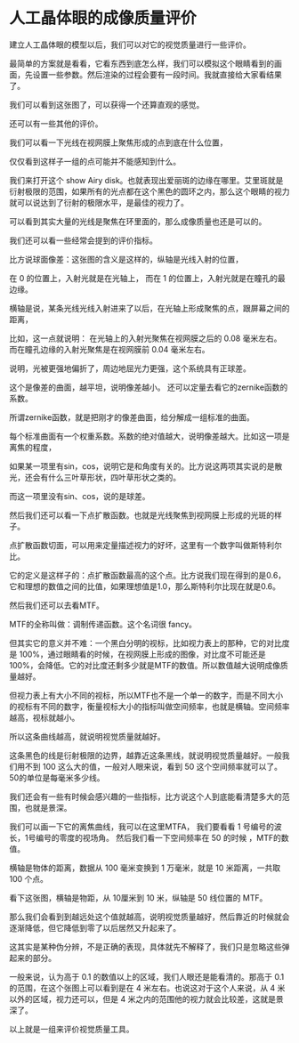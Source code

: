 # 人工晶体眼的成像质量评价

建立人工晶体眼的模型以后，我们可以对它的视觉质量进行一些评价。

最简单的方案就是看看，它看东西到底怎么样，我们可以模拟这个眼睛看到的画面，先设置一些参数。然后渲染的过程会要有一段时间。我就直接给大家看结果了。

我们可以看到这张图了，可以获得一个还算直观的感觉。

还可以有一些其他的评价。

我们可以看一下光线在视网膜上聚焦形成的点到底在什么位置，

仅仅看到这样子一组的点可能并不能感知到什么。

我们来打开这个 show Airy disk。也就表现出爱丽斑的边缘在哪里。艾里斑就是衍射极限的范围，如果所有的光点都在这个黑色的圆环之内，那么这个眼睛的视力就可以说达到了衍射的极限水平，是最佳的视力了。

可以看到其实大量的光线是聚焦在环里面的，那么成像质量也还是可以的。

我们还可以看一些经常会提到的评价指标。

比方说球面像差：这张图的含义是这样的，纵轴是光线入射的位置，

在 0 的位置上，入射光就是在光轴上，
而在 1 的位置上，入射光就是在瞳孔的最边缘。

横轴是说，某条光线光线入射进来了以后，在光轴上形成聚焦的点，跟屏幕之间的距离，

比如，这一点就说明：
在光轴上的入射光聚焦在视网膜之后的 0.08 毫米左右。
而在瞳孔边缘的入射光聚焦是在视网膜前 0.04 毫米左右。

说明，光被更强地偏折了，周边地屈光力更强，这个系统具有正球差。

这个是像差的曲面，越平坦，说明像差越小。
还可以定量去看它的zernike函数的系数。

所谓zernike函数，就是把刚才的像差曲面，给分解成一组标准的曲面。

每个标准曲面有一个权重系数。系数的绝对值越大，说明像差越大。比如这一项是离焦的程度，

如果某一项里有sin，cos，说明它是和角度有关的。比方说这两项其实说的是散光，还会有什么三叶草形状，四叶草形状之类的。

而这一项里没有sin、cos，说的是球差。

然后我们还可以看一下点扩散函数。也就是光线聚焦到视网膜上形成的光斑的样子。

点扩散函数切面，可以用来定量描述视力的好坏，这里有一个数字叫做斯特利尔比。

它的定义是这样子的：点扩散函数最高的这个点。比方说我们现在得到的是0.6，它和理想的数值之间的比值，如果理想值是1.0，那么斯特利尔比现在就是0.6。

然后我们还可以去看MTF。

MTF的全称叫做：调制传递函数。这个名词很 fancy。

但其实它的意义并不难：一个黑白分明的视标，比如视力表上的那种，它的对比度是 100%，通过眼睛看的时候，在视网膜上形成的图像，对比度不可能还是100%，会降低。它的对比度还剩多少就是MTF的数值。所以数值越大说明成像质量越好。

但视力表上有大小不同的视标，所以MTF也不是一个单一的数字，而是不同大小的视标有不同的数字，衡量视标大小的指标叫做空间频率，也就是横轴。空间频率越高，视标就越小。

所以这条曲线越高，就说明视觉质量就越好。

这条黑色的线是衍射极限的边界，越靠近这条黑线，就说明视觉质量越好。一般我们用不到 100 这么大的值，一般对人眼来说，看到 50 这个空间频率就可以了。50的单位是每毫米多少线。

我们还会有一些有时候会感兴趣的一些指标，比方说这个人到底能看清楚多大的范围，也就是景深。

我们可以画一下它的离焦曲线，我可以在这里MTFA，
我们要看看 1 号编号的波长，1号编号的零度的视场角。
然后我们看一下空间频率在 50 的时候
，MTF的数值。

横轴是物体的距离，数据从 100 毫米变换到 1 万毫米，就是 10 米距离，一共取 100 个点。

看下这张图，横轴是物距，从 10厘米到 10 米，纵轴是 50 线位置的 MTF。

那么我们会看到到越远处这个值就越高，说明视觉质量越好，然后靠近的时候就会逐渐降低，但它降低到零了以后居然又升起来了。

这其实是某种伪分辨，不是正确的表现，具体就先不解释了，我们只是忽略这些弹起来的部分。

一般来说，认为高于 0.1 的数值以上的区域，我们人眼还是能看清的。那高于 0.1 的范围，在这个张图上可以看到是在 4 米左右。也说这对于这个人来说，从 4 米以外的区域，视力还可以，但是 4 米之内的范围他的视力就会比较差，这就是景深了。

以上就是一组来评价视觉质量工具。

